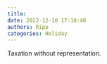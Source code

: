 ```yaml
---
title: 
date: 2022-12-10 17:10:40
authors: Ripp
categories: Holiday
---
```


 Taxation without representation.